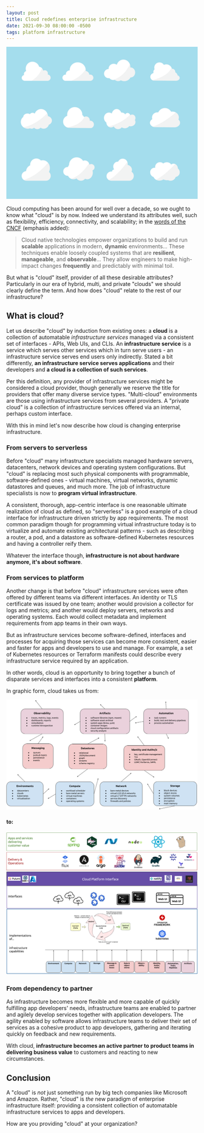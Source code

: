 ```yaml
---
layout: post
title: Cloud redefines enterprise infrastructure
date: 2021-09-30 08:00:00 -0500
tags: platform infrastructure
---
```


![clouds](/assets/clouds.png)

Cloud computing has been around for well over a decade, so we ought to know what "cloud" is by now. Indeed we understand its attributes well, such as flexibility, efficiency, connectivity, and scalability; in the [words of the CNCF](https://github.com/cncf/toc/blob/main/DEFINITION.md) (emphasis added):

> Cloud native technologies empower organizations to build and run **scalable** applications in modern, **dynamic** environments...  These techniques enable loosely coupled systems that are **resilient**, **manageable**, and **observable**... They allow engineers to make high-impact changes **frequently** and predictably with minimal toil.

But what is "cloud" itself, provider of all these desirable attributes? Particularly in our era of hybrid, multi, and private "clouds" we should clearly define the term. And how does "cloud" relate to the rest of our infrastructure?

## What is cloud?

Let us describe "cloud" by induction from existing ones: a **cloud** is a collection of automatable _infrastructure services_ managed via a consistent set of interfaces - APIs, Web UIs, and CLIs. An **infrastructure service** is a service which serves other services which in turn serve users - an infrastructure service serves end users only indirectly. Stated a bit differently, **an infrastructure service serves applications** and their developers and **a cloud is a collection of such services**.

Per this definition, any provider of infrastructure services might be considered a cloud provider, though generally we reserve the title for providers that offer many diverse service types. "Multi-cloud" environments are those using infrastructure services from several providers. A "private cloud" is a collection of infrastructure services offered via an internal, perhaps custom interface.

With this in mind let's now describe how cloud is changing enterprise infrastructure.

### From servers to serverless

Before "cloud" many infrastructure specialists managed hardware servers, datacenters, network devices and operating system configurations. But "cloud" is replacing most such physical components with programmable, software-defined ones - virtual machines, virtual networks, dynamic datastores and queues, and much more. The job of infrastructure specialists is now to **program virtual infrastructure**.

A consistent, thorough, app-centric interface is one reasonable ultimate realization of cloud as defined, so "serverless" is a good example of a cloud interface for infrastructure driven strictly by app requirements. The most common paradigm though for programming virtual infrastructure today is to virtualize and automate existing architectural patterns - such as describing a router, a pod, and a datastore as software-defined Kubernetes resources and having a controller reify them.

Whatever the interface though, **infrastructure is not about hardware anymore, it's about software**.

### From services to platform

Another change is that before "cloud" infrastructure services were often offered by different teams via different interfaces. An identity or TLS certificate was issued by one team; another would provision a collector for logs and metrics; and another would deploy servers, networks and operating systems. Each would collect metadata and implement requirements from app teams in their own ways.

But as infrastructure services become software-defined, interfaces and processes for acquiring those services can become more consistent, easier and faster for apps and developers to use and manage. For example, a set of Kubernetes resources or Terraform manifests could describe every infrastructure service required by an application.

In other words, cloud is an opportunity to bring together a bunch of disparate services and interfaces into a consistent **platform**.

In graphic form, cloud takes us from:

![infra-current-state](/assets/infra_current_state.png)

#### to:

![infra-desired-state](/assets/infra_desired_state.png)

### From dependency to partner

As infrastructure becomes more flexible and more capable of quickly fulfilling app developers' needs, infrastructure teams are enabled to partner and agilely develop services together with application developers. The agility enabled by software allows infrastructure teams to deliver their set of services as a cohesive product to app developers, gathering and iterating quickly on feedback and new requirements.

With cloud, **infrastructure becomes an active partner to product teams in delivering business value** to customers and reacting to new circumstances.

## Conclusion

A "cloud" is _not_ just something run by big tech companies like Microsoft and Amazon. Rather, "cloud" is _the_ new paradigm of enterprise infrastructure itself: providing a consistent collection of automatable infrastructure services to apps and developers.

How are you providing "cloud" at your organization?

